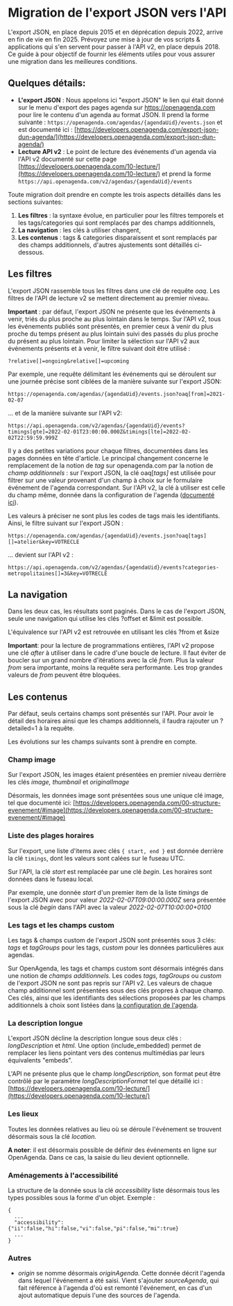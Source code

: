 # Migration de l'export JSON vers l'API

L'export JSON, en place depuis 2015 et en déprécation depuis 2022, arrive en fin de vie en fin 2025. Prévoyez une mise à jour de vos scripts & applications qui s'en servent pour passer à l'API v2, en place depuis 2018. Ce guide à pour objectif de fournir les éléments utiles pour vous assurer une migration dans les meilleures conditions.

## Quelques détails:

*   **L'export JSON** : Nous appelons ici "export JSON" le lien qui était donné sur le menu d'export des pages agenda sur https://openagenda.com pour lire le contenu d'un agenda au format JSON. Il prend la forme suivante : `https://openagenda.com/agendas/{agendaUid}/events.json` et est documenté ici : [https://developers.openagenda.com/export-json-dun-agenda/](https://developers.openagenda.com/export-json-dun-agenda/)
*   **Lecture API v2** : Le point de lecture des événements d'un agenda via l'API v2 documenté sur cette page [https://developers.openagenda.com/10-lecture/](https://developers.openagenda.com/10-lecture/) et prend la forme `https://api.openagenda.com/v2/agendas/{agendaUid}/events`

Toute migration doit prendre en compte les trois aspects détaillés dans les sections suivantes:

1.  **Les filtres** : la syntaxe évolue, en particulier pour les filtres temporels et les tags/categories qui sont remplacés par des champs additionnels,
2.  **La navigation** : les clés à utiliser changent,
3.  **Les contenus** : tags & categories disparaissent et sont remplacés par des champs additionnels, d'autres ajustements sont détaillés ci-dessous.

## Les filtres

L'export JSON rassemble tous les filtres dans une clé de requête _oaq_. Les filtres de l'API de lecture v2 se mettent directement au premier niveau.

**Important** : par défaut, l'export JSON ne présente que les événements à venir, triés du plus proche au plus lointain dans le temps. Sur l'API v2, tous les événements publiés sont présentés, en premier ceux à venir du plus proche du temps présent au plus lointain suivi des passés du plus proche du présent au plus lointain. Pour limiter la sélection sur l'API v2 aux événements présents et à venir, le filtre suivant doit être utilisé :

`?relative[]=ongoing&relative[]=upcoming`

Par exemple, une requête délimitant les événements qui se déroulent sur une journée précise sont ciblées de la manière suivante sur l'export JSON:

`https://openagenda.com/agendas/{agendaUid}/events.json?oaq[from]=2021-02-07`

... et de la manière suivante sur l'API v2:

`https://api.openagenda.com/v2/agendas/{agendaUid}/events?timings[gte]=2022-02-01T23:00:00.000Z&timings[lte]=2022-02-02T22:59:59.999Z`

Il y a des petites variations pour chaque filtres, documentées dans les pages données en tête d'article. Le principal changement concerne le remplacement de la notion de _tag_ sur openagenda.com par la notion de _champ additionnels_ : sur l'export JSON, la clé oaq\[_tags\]_ est utilisée pour filtrer sur une valeur provenant d'un champ à choix sur le formulaire événement de l'agenda correspondant. Sur l'API v2, la clé à utiliser est celle du champ même, donnée dans la configuration de l'agenda ([documenté ici](/agenda/lecture)).

Les valeurs à préciser ne sont plus les codes de tags mais les identifiants. Ainsi, le filtre suivant sur l'export JSON :

`https://openagenda.com/agendas/{agendaUid}/events.json?oaq[tags][]=atelier&key=VOTRECLE`

... devient sur l'API v2 :

`https://api.openagenda.com/v2/agendas/{agendaUid}/events?categories-metropolitaines[]=3&key=VOTRECLE`

## La navigation

Dans les deux cas, les résultats sont paginés. Dans le cas de l'export JSON, seule une navigation qui utilise les clés ?offset et &limit est possible.

L'équivalence sur l'API v2 est retrouvée en utilisant les clés ?from et &size

**Important**: pour la lecture de programmations entières, l'API v2 propose une clé _after_ à utiliser dans le cadre d'une boucle de lecture. Il faut éviter de boucler sur un grand nombre d'itérations avec la clé _from_. Plus la valeur _from_ sera importante, moins la requête sera performante. Les trop grandes valeurs de _from_ peuvent être bloquées.

## Les contenus

Par défaut, seuls certains champs sont présentés sur l'API. Pour avoir le détail des horaires ainsi que les champs additionnels, il faudra rajouter un ?detailed=1 à la requête.

Les évolutions sur les champs suivants sont à prendre en compte.

### Champ image

Sur l'export JSON, les images étaient présentées en premier niveau derrière les clés _image, thumbnail_ et _originalImage_

Désormais, les données image sont présentées sous une unique clé image, tel que documenté ici: [https://developers.openagenda.com/00-structure-evenement/#image](https://developers.openagenda.com/00-structure-evenement/#image)

### Liste des plages horaires

Sur l'export, une liste d'items avec clés `{ start, end }` est donnée derrière la clé `timings`, dont les valeurs sont calées sur le fuseau UTC.

Sur l'API, la clé _start_ est remplacée par une clé _begin._ Les horaires sont données dans le fuseau local.

Par exemple, une donnée _start_ d'un premier item de la liste _timings_ de l'export JSON avec pour valeur _2022-02-07T09:00:00.000Z_ sera présentée sous la clé _begin_ dans l'API avec la valeur _2022-02-07T10:00:00+0100_

### Les tags et les champs custom

Les tags & champs custom de l'export JSON sont présentés sous 3 clés: _tags_ et _tagGroups_ pour les tags, _custom_ pour les données particulières aux agendas.

Sur OpenAgenda, les tags et champs custom sont désormais intégrés dans une notion de _champs additionnels._ Les codes _tags, tagGroups_ ou _custom_ de l'export JSON ne sont pas repris sur l'API v2. Les valeurs de chaque champ additionnel sont présentées sous des clés propres à chaque champ. Ces clés, ainsi que les identifiants des sélections proposées par les champs additionnels à choix sont listées dans [la configuration de l'agenda](/agendas/lecture).

### La description longue

L'export JSON décline la description longue sous deux clés : _longDescription_ et _html._ Une option (include\_embedded) permet de remplacer les liens pointant vers des contenus multimédias par leurs équivalents "embeds".

L'API ne présente plus que le champ _longDescription_, son format peut être contrôlé par le paramètre _longDescriptionFormat_ tel que détaillé ici : [https://developers.openagenda.com/10-lecture/](https://developers.openagenda.com/10-lecture/)

### Les lieux

Toutes les données relatives au lieu où se déroule l'événement se trouvent désormais sous la clé _location._

**A noter**: il est désormais possible de définir des événements en ligne sur OpenAgenda. Dans ce cas, la saisie du lieu devient optionnelle.

### Aménagements à l'accessibilité

La structure de la donnée sous la clé _accessibility_ liste désormais tous les types possibles sous la forme d'un objet. Exemple :

```
{
  ...
  "accessibility":{"ii":false,"hi":false,"vi":false,"pi":false,"mi":true}
  ...
}
```

### Autres

*   _origin_ se nomme désormais _originAgenda._ Cette donnée décrit l'agenda dans lequel l'événement a été saisi. Vient s'ajouter _sourceAgenda_, qui fait référence à l'agenda d'où est remonté l'événement, en cas d'un ajout automatique depuis l'une des sources de l'agenda.